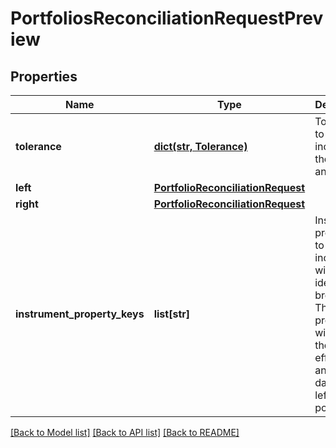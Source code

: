 # PortfoliosReconciliationRequestPreview


## Properties
Name | Type | Description | Notes
------------ | ------------- | ------------- | -------------
**tolerance** | [**dict(str, Tolerance)**](Tolerance.md) | Tolerance to be included for the units and cost. | [optional] 
**left** | [**PortfolioReconciliationRequest**](PortfolioReconciliationRequest.md) |  | 
**right** | [**PortfolioReconciliationRequest**](PortfolioReconciliationRequest.md) |  | 
**instrument_property_keys** | **list[str]** | Instrument properties to be included with any identified breaks. These properties will be in the effective and AsAt dates of the left portfolio | 

[[Back to Model list]](../README.md#documentation-for-models) [[Back to API list]](../README.md#documentation-for-api-endpoints) [[Back to README]](../README.md)



